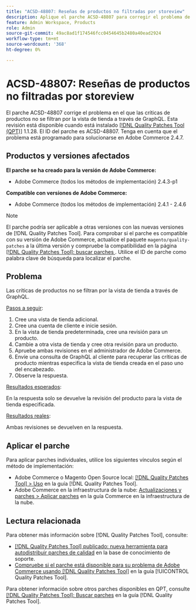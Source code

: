 ```yaml
---
title: "ACSD-48807: Reseñas de productos no filtradas por storeview"
description: Aplique el parche ACSD-48807 para corregir el problema de Adobe Commerce en el que las críticas de productos no se filtran por la vista de tienda a través de GraphQL.
feature: Admin Workspace, Products
role: Admin
source-git-commit: 49ac8ad1f174546fcc0454645b2480a40ead2924
workflow-type: tm+mt
source-wordcount: '368'
ht-degree: 0%

---
```


# ACSD-48807: Reseñas de productos no filtradas por storeview

El parche ACSD-48807 corrige el problema en el que las críticas de productos no se filtran por la vista de tienda a través de GraphQL. Esta revisión está disponible cuando está instalado [[!DNL Quality Patches Tool (QPT)]](https://experienceleague.adobe.com/en/docs/commerce-knowledge-base/kb/announcements/commerce-announcements/magento-quality-patches-released-new-tool-to-self-serve-quality-patches) 1.1.28. El ID del parche es ACSD-48807. Tenga en cuenta que el problema está programado para solucionarse en Adobe Commerce 2.4.7.

## Productos y versiones afectados

**El parche se ha creado para la versión de Adobe Commerce:**

* Adobe Commerce (todos los métodos de implementación) 2.4.3-p1

**Compatible con versiones de Adobe Commerce:**

* Adobe Commerce (todos los métodos de implementación) 2.4.1 - 2.4.6

>[!NOTE]
>
>El parche podría ser aplicable a otras versiones con las nuevas versiones de [!DNL Quality Patches Tool]. Para comprobar si el parche es compatible con su versión de Adobe Commerce, actualice el paquete `magento/quality-patches` a la última versión y compruebe la compatibilidad en la página [[!DNL Quality Patches Tool]: buscar parches ](https://experienceleague.adobe.com/tools/commerce-quality-patches/index.html). Utilice el ID de parche como palabra clave de búsqueda para localizar el parche.

## Problema

Las críticas de productos no se filtran por la vista de tienda a través de GraphQL.

<u>Pasos a seguir</u>:

1. Cree una vista de tienda adicional.
1. Cree una cuenta de cliente e inicie sesión.
1. En la vista de tienda predeterminada, cree una revisión para un producto.
1. Cambie a otra vista de tienda y cree otra revisión para un producto.
1. Apruebe ambas revisiones en el administrador de Adobe Commerce.
1. Envíe una consulta de GraphQL al cliente para recuperar las críticas de producto mientras especifica la vista de tienda creada en el paso uno del encabezado.
1. Observe la respuesta.

<u>Resultados esperados</u>:

En la respuesta solo se devuelve la revisión del producto para la vista de tienda especificada.

<u>Resultados reales</u>:

Ambas revisiones se devuelven en la respuesta.

## Aplicar el parche

Para aplicar parches individuales, utilice los siguientes vínculos según el método de implementación:

* Adobe Commerce o Magento Open Source local: [[!DNL Quality Patches Tool] > Uso](https://experienceleague.adobe.com/docs/commerce-operations/tools/quality-patches-tool/usage.html) en la guía [!DNL Quality Patches Tool].
* Adobe Commerce en la infraestructura de la nube: [Actualizaciones y parches > Aplicar parches](https://experienceleague.adobe.com/docs/commerce-cloud-service/user-guide/develop/upgrade/apply-patches.html) en la guía Commerce en la infraestructura de la nube.

## Lectura relacionada

Para obtener más información sobre [!DNL Quality Patches Tool], consulte:

* [[!DNL Quality Patches Tool] publicado: nueva herramienta para autodistribuir parches de calidad](https://experienceleague.adobe.com/en/docs/commerce-knowledge-base/kb/announcements/commerce-announcements/magento-quality-patches-released-new-tool-to-self-serve-quality-patches) en la base de conocimiento de soporte.
* [Compruebe si el parche está disponible para su problema de Adobe Commerce usando [!DNL Quality Patches Tool]](/help/tools/quality-patches-tool/patches-available-in-qpt/check-patch-for-magento-issue-with-magento-quality-patches.md) en la guía [!UICONTROL Quality Patches Tool].


Para obtener información sobre otros parches disponibles en QPT, consulte [[!DNL Quality Patches Tool]: Buscar parches](https://experienceleague.adobe.com/tools/commerce-quality-patches/index.html) en la guía [!DNL Quality Patches Tool].
